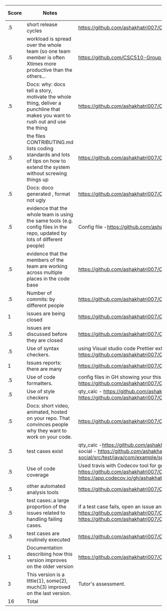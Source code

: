 |Score|Notes| Evidence|Self Assessment
|-|-----|---------|----
|.5| short release cycles|https://github.com/ashakhatri007/CSC510_Group25_Project1/releases|3|
|.5| workload is spread over the whole team (so one team member is often Xtimes more productive than the others...|https://github.com/CSC510-Group-25/CSC510_Group25_Project1/graphs/contributors|3|
|.5|Docs: why: docs tell a story, motivate the whole thing, deliver a punchline that makes you want to rush out and use the thing |https://github.com/ashakhatri007/CSC510_Group25_Project1/blob/main/README.md |3|
|.5|the files CONTRIBUTING.md lists coding standards and lots of tips on how to extend the system without screwing things up  |https://github.com/ashakhatri007/CSC510_Group25_Project1/blob/main/CONTRIBUTING.md |3|
|.5|Docs: doco generated , format not ugly  | https://github.com/ashakhatri007/CSC510_Group25_Project1/blob/main/README.md |3|
|.5|evidence that the whole team is using the same tools (e.g. config files in the repo, updated by lots of different people) |Config file -https://github.com/ashakhatri007/CSC510_Group25_Project1/blob/main/spring-social/pom.xml |3|
|.5|evidence that the members of the team are working across multiple places in the code base |https://github.com/ashakhatri007/CSC510_Group25_Project1/pulse |3|
|.5|Number of commits: by different people  |https://github.com/ashakhatri007/CSC510_Group25_Project1/graphs/contributors|3|
|1|issues are being closed | https://github.com/ashakhatri007/CSC510_Group25_Project1/issues|3|
|.5|issues are discussed before they are closed |https://github.com/ashakhatri007/CSC510_Group25_Project1/issues|3|
|.5|Use of syntax checkers. | using Visual studio code Prettier extension syntax checking capabilities -https://github.com/ashakhatri007/CSC510_Group25_Project1/blob/main/react-social/.prettierrc.json|3|
|1|Issues reports: there are many  | https://github.com/ashakhatri007/CSC510_Group25_Project1/issues| 3|
|.5|Use of code formatters. | config files in GH showing your this formatter's config - https://github.com/ashakhatri007/CSC510_Group25_Project1/blob/main/react-social/.prettierrc.json| 3|
|.5|Use of style checkers | qty_calc - https://github.com/ashakhatri007/CSC510_Group25_Project1/blob/main/qty_calc/pom.xml frontend - https://github.com/ashakhatri007/CSC510_Group25_Project1/blob/main/react-social/.prettierrc.json |3|
|.5|Docs: short video, animated, hosted on your repo. That convinces people why they want to work on your code. | https://github.com/ashakhatri007/CSC510_Group25_Project1/blob/main/README.md |3|
|.5|test cases exist  | qty_calc -https://github.com/ashakhatri007/CSC510_Group25_Project1/tree/main/qty_calc/src/test/java spring-social - https://github.com/ashakhatri007/CSC510_Group25_Project1/tree/main/spring-social/src/test/java/com/example/springsocial |3|
|.5|Use of code coverage  | Used travis with Codecov tool for generating code coverage report https://github.com/ashakhatri007/CSC510_Group25_Project1/blob/main/qty_calc/.travis.yml Code coverage - https://app.codecov.io/gh/ashakhatri007/CSC510_Group25_Project1| 3|
|.5|other automated analysis tools  | https://github.com/ashakhatri007/CSC510_Group25_Project1/actions| 3|
|.5|test cases:.a large proportion of the issues related to handling failing cases. | if a test case fails, open an issue and fix it. Created issues and fixed the cases wherein workflow failed. https://github.com/ashakhatri007/CSC510_Group25_Project1/issues/53, https://github.com/ashakhatri007/CSC510_Group25_Project1/issues/40| 3|
|.5|test cases are routinely executed | https://github.com/ashakhatri007/CSC510_Group25_Project1/actions| 3|
|1|Documentation describing how this version improves on the older version|https://github.com/ashakhatri007/CSC510_Group25_Project1/blob/main/docs/Project2ImprovementOnProject1.md |0|
|3|This version is a little(1), some(2), much(3) improved on the last version.|Tutor's assessment.| 
|16| Total|
